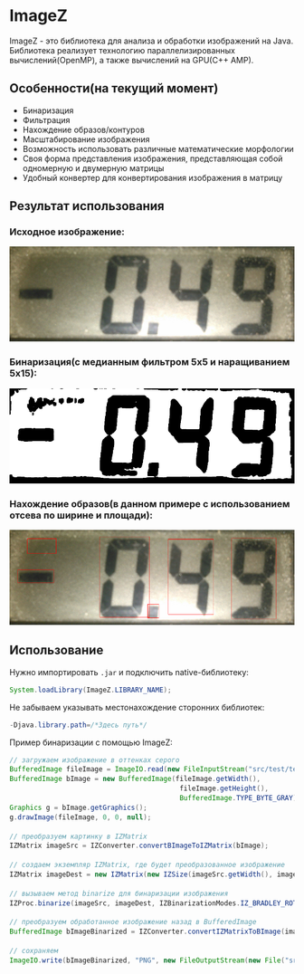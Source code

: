 # ImageZ

ImageZ - это библиотека для анализа и обработки изображений на Java. Библиотека реализует технологию параллелизированных вычислений(OpenMP), а также вычислений на GPU(С++ AMP).

## Особенности(на текущий момент)
- Бинаризация
- Фильтрация
- Нахождение образов/контуров
- Масштабирование изображения
- Возможность использовать различные математические морфологии
- Своя форма представления изображения, представляющая собой одномерную и двумерную матрицы
- Удобный конвертер для конвертирования изображения в матрицу

## Результат использования
### Исходное изображение:
![source](examples/6.png)
### Бинаризация(с медианным фильтром 5х5 и наращиванием 5х15):
![binarized](examples/9_.png)
### Нахождение образов(в данном примере с использованием отсева по ширине и площади):
![find_images](examples/10_.png)

## Использование
Нужно импортировать ```.jar``` и подключить native-библиотеку:
```java
System.loadLibrary(ImageZ.LIBRARY_NAME);
```
Не забываем указывать местонахождение сторонних библиотек:
```java
-Djava.library.path=/*Здесь путь*/
```
Пример бинаризации с помощью ImageZ:
```java
// загружаем изображение в оттенках серого
BufferedImage fileImage = ImageIO.read(new FileInputStream("src/test/test.png"));
BufferedImage bImage = new BufferedImage(fileImage.getWidth(),
                                          fileImage.getHeight(),
                                          BufferedImage.TYPE_BYTE_GRAY);
Graphics g = bImage.getGraphics();
g.drawImage(fileImage, 0, 0, null);

// преобразуем картинку в IZMatrix
IZMatrix imageSrc = IZConverter.convertBImageToIZMatrix(bImage);

// создаем экземпляр IZMatrix, где будет преобразованное изображение
IZMatrix imageDest = new IZMatrix(new IZSize(imageSrc.getWidth(), imageSrc.getHeight()));

// вызываем метод binarize для бинаризации изображения
IZProc.binarize(imageSrc, imageDest, IZBinarizationModes.IZ_BRADLEY_ROT, 10, 0.05, 0, 0);

// преобразуем обработанное изображение назад в BufferedImage
BufferedImage bImageBinarized = IZConverter.convertIZMatrixToBImage(imageDest);

// сохраняем 
ImageIO.write(bImageBinarized, "PNG", new FileOutputStream(new File("src/test/test1.png")));
```
